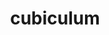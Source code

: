 ---
title: cubiculum
meaning: bedroom
ch: eight
pos: noun
stem: cubicul
genend: ī
abbgender: n.
abbgender2: neut.
gender: neuter
declension: second
derivative: cubicule
---